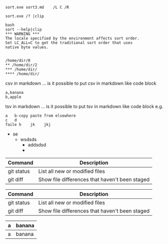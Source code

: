 


```
sort.exe sort3.md    /L C /R

sort.exe /? |clip

bash
sort --help|clip
*** WARNING ***
The locale specified by the environment affects sort order.
Set LC_ALL=C to get the traditional sort order that uses
native byte values.


/home/dir/0
** /home/dir/2
*** /home/dir/
**** /home/dir/

```


csv in markdown ... is it possible to put csv in markdown like code block 

```csv
a,banana
b,apple
```

tsv     in markdown ... is it possible to put tsv in markdown like code block e.g.

```tsv
a	b-copy paste from elsewhere
c	d
faile h    jk    jkj
```


- se
  - wsdsds
    - addsdsd
    - 


| Command | Description |
| --- | --- |
| git status | List all new or modified files |
| git diff | Show file differences that haven't been staged |


 Command | Description
 --- | ---
 git status | List all new or modified files
 git diff | Show file differences that haven't been staged


 a | banana 
 --- | ---
 a | banana 






